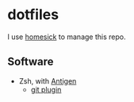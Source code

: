 # dotfiles
I use [homesick](https://github.com/technicalpickles/homesick) to manage this repo.

## Software
* Zsh, with [Antigen](https://github.com/zsh-users/antigen)
	* [git plugin](https://github.com/robbyrussell/oh-my-zsh/wiki/Plugin:git)
